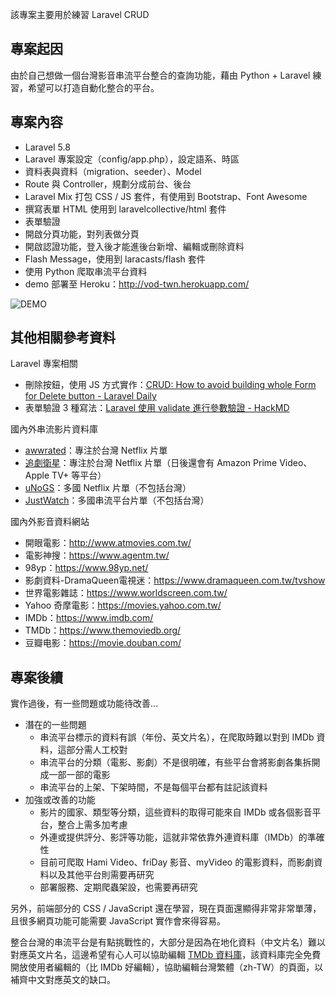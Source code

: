 





該專案主要用於練習 Laravel CRUD



## 專案起因

由於自己想做一個台灣影音串流平台整合的查詢功能，藉由 Python + Laravel 練習，希望可以打造自動化整合的平台。





## 專案內容

* Laravel 5.8
* Laravel 專案設定（config/app.php），設定語系、時區
* 資料表與資料（migration、seeder）、Model
* Route 與 Controller，規劃分成前台、後台
* Laravel Mix 打包 CSS / JS 套件，有使用到 Bootstrap、Font Awesome
* 撰寫表單 HTML 使用到 laravelcollective/html 套件
* 表單驗證
* 開啟分頁功能，對列表做分頁
* 開啟認證功能，登入後才能進後台新增、編輯或刪除資料
* Flash Message，使用到 laracasts/flash 套件
* 使用 Python 爬取串流平台資料
* demo 部署至 Heroku：http://vod-twn.herokuapp.com/



![DEMO](https://i.imgur.com/u5OlIIC.gif)





## 其他相關參考資料

Laravel 專案相關

* 刪除按鈕，使用 JS 方式實作：[CRUD: How to avoid building whole Form for Delete button - Laravel Daily](https://laraveldaily.com/crud-how-to-avoid-building-whole-form-for-delete-button/)
* 表單驗證 3 種寫法：[Laravel 使用 validate 進行參數驗證 - HackMD](https://hackmd.io/@8irD0FCGSQqckvMnLpAmzw/HJ1LqggUQ?type=view)

國內外串流影片資料庫

* [awwrated](https://awwrated.com/)：專注於台灣 Netflix 片單
* [追劇衛星](https://dramas.com.tw/)：專注於台灣 Netflix 片單（日後還會有 Amazon Prime Video、Apple TV+ 等平台）
* [uNoGS](https://unogs.com/)：多國 Netflix 片單（不包括台灣）
* [JustWatch](https://www.justwatch.com/)：多國串流平台片單（不包括台灣）

國內外影音資料網站

* 開眼電影：http://www.atmovies.com.tw/
* 電影神搜：https://www.agentm.tw/
* 98yp：https://www.98yp.net/
* 影劇資料-DramaQueen電視迷：https://www.dramaqueen.com.tw/tvshow
* 世界電影雜誌：https://www.worldscreen.com.tw/
* Yahoo 奇摩電影：https://movies.yahoo.com.tw/
* IMDb：https://www.imdb.com/
* TMDb：https://www.themoviedb.org/
* 豆瓣电影：https://movie.douban.com/





## 專案後續

實作過後，有一些問題或功能待改善...

* 潛在的一些問題
  - 串流平台標示的資料有誤（年份、英文片名），在爬取時難以對到 IMDb 資料，這部分需人工校對
  - 串流平台的分類（電影、影劇）不是很明確，有些平台會將影劇各集拆開成一部一部的電影
  - 串流平台的上架、下架時間，不是每個平台都有註記該資料
* 加強或改善的功能
  * 影片的國家、類型等分類，這些資料的取得可能來自 IMDb 或各個影音平台，整合上需多加考慮
  * 外連或提供評分、影評等功能，這就非常依靠外連資料庫（IMDb）的準確性
  * 目前可爬取 Hami Video、friDay 影音、myVideo 的電影資料，而影劇資料以及其他平台則需要再研究
  * 部署服務、定期爬蟲架設，也需要再研究

另外，前端部分的 CSS / JavaScript 還在學習，現在頁面還顯得非常非常單薄，且很多網頁功能可能需要 JavaScript 實作會來得容易。

整合台灣的串流平台是有點挑戰性的，大部分是因為在地化資料（中文片名）難以對應英文片名，這邊希望有心人可以協助編輯 [TMDb 資料庫](https://www.themoviedb.org/)，該資料庫完全免費開放使用者編輯的（比 IMDb 好編輯），協助編輯台灣繁體（zh-TW）的頁面，以補齊中文對應英文的缺口。

